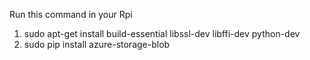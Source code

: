 Run this command in your Rpi
1. sudo apt-get install build-essential libssl-dev libffi-dev python-dev
2. sudo pip install azure-storage-blob 
